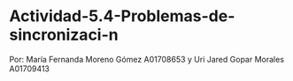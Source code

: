 # Actividad-5.4-Problemas-de-sincronizaci-n
Por: María Fernanda Moreno Gómez A01708653 y Uri Jared Gopar Morales A01709413
